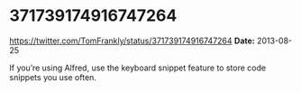 # 371739174916747264
https://twitter.com/TomFrankly/status/371739174916747264
**Date:** 2013-08-25

If you’re using Alfred, use the keyboard snippet feature to store code snippets you use often.
